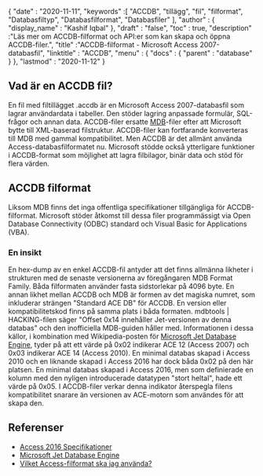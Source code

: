 {
  "date" : "2020-11-11",
  "keywords" :[ "ACCDB", "tillägg", "fil", "filformat", "Databasfiltyp", "Databasfilformat", "Databasfiler" ],
  "author" : {
    "display_name" : "Kashif Iqbal"
},
  "draft" : "false",
  "toc" : true,
  "description" :"Läs mer om ACCDB-filformat och API:er som kan skapa och öppna ACCDB-filer.",
  "title" :"ACCDB-filformat - Microsoft Access 2007-databasfil",
  "linktitle" : "ACCDB",
  "menu" : {
    "docs" : {
      "parent" : "database"
}
},
  "lastmod" : "2020-11-12"
}

## Vad är en ACCDB fil?

En fil med filtillägget .accdb är en Microsoft Access 2007-databasfil som lagrar användardata i tabeller. Den stöder lagring
anpassade formulär, SQL-frågor och annan data. ACCDB-filer ersatte [MDB](/sv/database/mdb/)-filer efter att Microsoft bytte till XML-baserad filstruktur. ACCDB-filer kan fortfarande konverteras till MDB med gammal kompatibilitet. Men ACCDB är det allmänt använda Access-databasfilformatet nu. Microsoft stödde också ytterligare funktioner i ACCDB-format som möjlighet att lagra filbilagor, binär data och stöd för flera värden.

## ACCDB filformat

Liksom MDB finns det inga offentliga specifikationer tillgängliga för ACCDB-filformat. Microsoft stöder åtkomst till dessa filer programmässigt via Open Database Connectivity (ODBC) standard och Visual Basic for Applications (VBA).

### En insikt

En hex-dump av en enkel ACCDB-fil antyder att det finns allmänna likheter i strukturen med de senaste versionerna av föregångaren MDB Format Family. Båda filformaten använder fasta sidstorlekar på 4096 byte. En annan likhet mellan ACCDB och MDB är formen av det magiska numret, som inkluderar strängen "Standard ACE DB" för ACCDB. En version eller kompatibilitetskod finns på samma plats i båda formaten. mdbtools | HACKING-filen säger "Offset 0x14 innehåller Jet-versionen av denna databas" och den inofficiella MDB-guiden håller med. Informationen i dessa källor, i kombination med Wikipedia-posten för [Microsoft Jet Database Engine](https://en.wikipedia.org/wiki/Microsoft_Jet_Database_Engine), tyder på att ett värde på 0x02 indikerar ACE 12 (Access 2007) och 0x03 indikerar ACE 14 (Access 2010). En minimal databas skapad i Access 2010 och en liknande skapad i Access 2016 har dock båda 0x02 på den här platsen. En minimal databas skapad i Access 2016, men som definierade en kolumn med den nyligen introducerade datatypen "stort heltal", hade ett värde på 0x05. I ACCDB-filer verkar denna indikator återspegla filens kompatibilitet snarare än versionen av ACE-motorn som användes för att skapa den.

## Referenser

* [Access 2016 Specifikationer](https://support.microsoft.com/en-us/office/access-specifications-0cf3c66f-9cf2-4e32-9568-98c1025bb47c)
* [Microsoft Jet Database Engine](https://en.wikipedia.org/wiki/Microsoft_Jet_Database_Engine)
* [Vilket Access-filformat ska jag använda?](https://support.microsoft.com/en-us/office/which-access-file-format-should-i-use-012d9ab3-d14c-479e-b617-be66f9070b41?ui=en-us&rs=en-us&ad=us)
